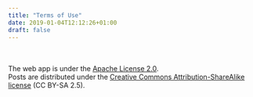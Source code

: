 ```yaml
---
title: "Terms of Use"
date: 2019-01-04T12:12:26+01:00
draft: false
---
```


<br>
<br>
The web app is under the <a href="https://choosealicense.com/licenses/apache-2.0/">Apache License 2.0</a>.
<br> 
Posts are distributed under the <a href="https://creativecommons.org/licenses/by-sa/2.5/">Creative Commons Attribution-ShareAlike license</a> (CC BY-SA 2.5).